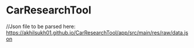 # CarResearchTool
//Json file to be parsed here:
https://akhilsukh01.github.io/CarResearchTool/app/src/main/res/raw/data.json
